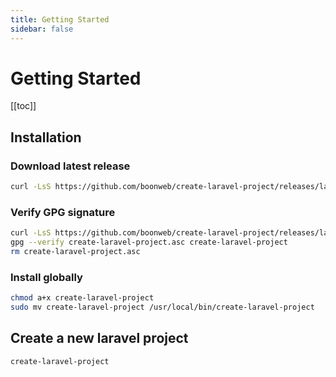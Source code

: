 ```yaml
---
title: Getting Started
sidebar: false
---
```


# Getting Started

[[toc]]

## Installation

### Download latest release

```bash
curl -LsS https://github.com/boonweb/create-laravel-project/releases/latest/download/create-laravel-project -O
```

### Verify GPG signature

```bash
curl -LsS https://github.com/boonweb/create-laravel-project/releases/latest/download/create-laravel-project.asc -O
gpg --verify create-laravel-project.asc create-laravel-project
rm create-laravel-project.asc
```

### Install globally

```bash
chmod a+x create-laravel-project
sudo mv create-laravel-project /usr/local/bin/create-laravel-project
```

## Create a new laravel project

```bash
create-laravel-project
```

